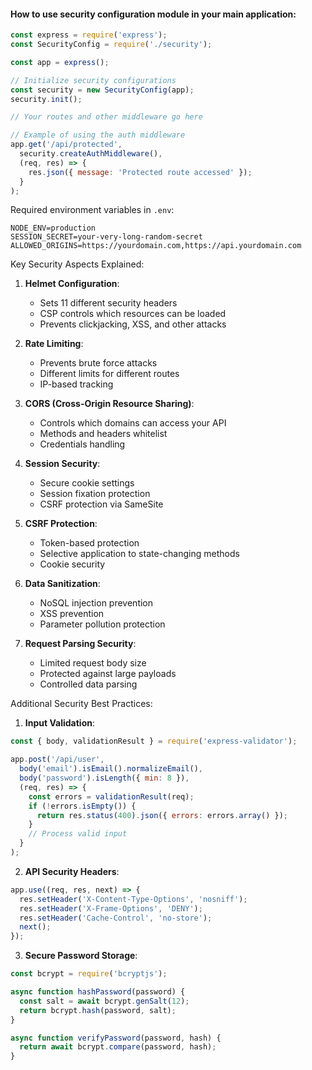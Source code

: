 #### How to use security configuration module in your main application:

```javascript
const express = require('express');
const SecurityConfig = require('./security');

const app = express();

// Initialize security configurations
const security = new SecurityConfig(app);
security.init();

// Your routes and other middleware go here

// Example of using the auth middleware
app.get('/api/protected', 
  security.createAuthMiddleware(), 
  (req, res) => {
    res.json({ message: 'Protected route accessed' });
  }
);
```

Required environment variables in `.env`:
```
NODE_ENV=production
SESSION_SECRET=your-very-long-random-secret
ALLOWED_ORIGINS=https://yourdomain.com,https://api.yourdomain.com
```

Key Security Aspects Explained:

1. **Helmet Configuration**:
   - Sets 11 different security headers
   - CSP controls which resources can be loaded
   - Prevents clickjacking, XSS, and other attacks

2. **Rate Limiting**:
   - Prevents brute force attacks
   - Different limits for different routes
   - IP-based tracking

3. **CORS (Cross-Origin Resource Sharing)**:
   - Controls which domains can access your API
   - Methods and headers whitelist
   - Credentials handling

4. **Session Security**:
   - Secure cookie settings
   - Session fixation protection
   - CSRF protection via SameSite

5. **CSRF Protection**:
   - Token-based protection
   - Selective application to state-changing methods
   - Cookie security

6. **Data Sanitization**:
   - NoSQL injection prevention
   - XSS prevention
   - Parameter pollution protection

7. **Request Parsing Security**:
   - Limited request body size
   - Protected against large payloads
   - Controlled data parsing

Additional Security Best Practices:

1. **Input Validation**:
```javascript
const { body, validationResult } = require('express-validator');

app.post('/api/user',
  body('email').isEmail().normalizeEmail(),
  body('password').isLength({ min: 8 }),
  (req, res) => {
    const errors = validationResult(req);
    if (!errors.isEmpty()) {
      return res.status(400).json({ errors: errors.array() });
    }
    // Process valid input
  }
);
```

2. **API Security Headers**:
```javascript
app.use((req, res, next) => {
  res.setHeader('X-Content-Type-Options', 'nosniff');
  res.setHeader('X-Frame-Options', 'DENY');
  res.setHeader('Cache-Control', 'no-store');
  next();
});
```

3. **Secure Password Storage**:
```javascript
const bcrypt = require('bcryptjs');

async function hashPassword(password) {
  const salt = await bcrypt.genSalt(12);
  return bcrypt.hash(password, salt);
}

async function verifyPassword(password, hash) {
  return await bcrypt.compare(password, hash);
}
```